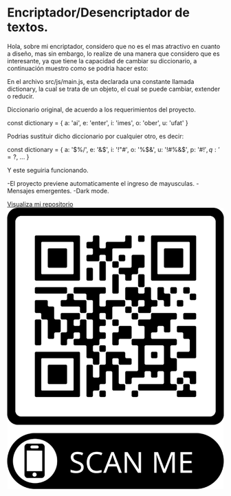 # Encriptador/Desencriptador de textos.

Hola, sobre mi encriptador, considero que no es el mas atractivo en cuanto a diseño, mas sin embargo,
lo realize de una manera que considero que es interesante, ya que tiene la capacidad de cambiar su
diccionario, a continuación muestro como se podria hacer esto:

En el archivo src/js/main.js, esta declarada una constante llamada dictionary, la cual se trata de un
objeto, el cual se puede cambiar, extender o reducir.

Diccionario original, de acuerdo a los requerimientos del proyecto.

const dictionary = {
    a: 'ai',
    e: 'enter',
    i: 'imes',
    o: 'ober',
    u: 'ufat'
}

Podrias sustituir dicho diccionario por cualquier otro, es decir:

const dictionary = {
    a: '$%/',
    e: '&$\',
    i: '!"#',
    o: '%$&',
    u: '!#%&$',
    p: '#$!',
    q: '=?$,
    ...
}

Y este seguiria funcionando.

-El proyecto previene automaticamente el ingreso de mayusculas.
-Mensajes emergentes.
-Dark mode.

<a href="https://carlosgmdev.github.io/Secret/">Visualiza mi repositorio</a>
<img src="assets/frame.png">